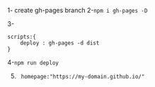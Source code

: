 1- create gh-pages branch
2-`npm i gh-pages -D `

3-

```
scripts:{
    deploy : gh-pages -d dist
}
```

4-`npm run deploy`

5. ` homepage:"https://my-domain.github.io/"`

